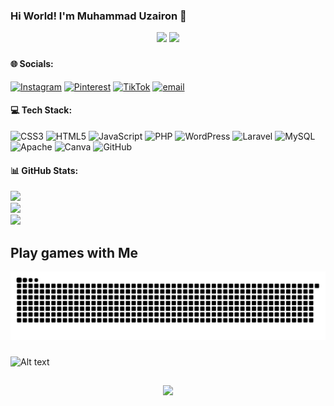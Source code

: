 ### Hi World! I'm Muhammad Uzairon 👋

<div align="center">
   <img height="200" src="https://media0.giphy.com/media/v1.Y2lkPTc5MGI3NjExYzZra3l6d3Y2eWV6bW5vdmVkcHBrODlqbnNnZ2o2em5yMXhwZXdoeiZlcD12MV9pbnRlcm5hbF9naWZfYnlfaWQmY3Q9Zw/63IqdUVg9HjDMG9NKF/giphy.gif"  />
   <img height="200" src="https://media1.giphy.com/media/v1.Y2lkPTc5MGI3NjExOTNkaWszc2lra3VvZjlsNzh0eTRxdGo5a2twNm5vMXV1dWtveTNtdyZlcD12MV9pbnRlcm5hbF9naWZfYnlfaWQmY3Q9Zw/n440jTfv4gpGK1LItq/giphy.gif"  />
</div>

###
###


#### 🌐 Socials:
[![Instagram](https://img.shields.io/badge/Instagram-%23E4405F.svg?logo=Instagram&logoColor=white)](https://instagram.com/em_uzairon27) [![Pinterest](https://img.shields.io/badge/Pinterest-%23E60023.svg?logo=Pinterest&logoColor=white)](https://pinterest.com/muhammaduzairon27) [![TikTok](https://img.shields.io/badge/TikTok-%23000000.svg?logo=TikTok&logoColor=white)](https://tiktok.com/@zayy_2712) [![email](https://img.shields.io/badge/Email-D14836?logo=gmail&logoColor=white)](mailto:muhammaduzairon27@gmail.com) 

#### 💻 Tech Stack:
![CSS3](https://img.shields.io/badge/css3-%231572B6.svg?style=for-the-badge&logo=css3&logoColor=white) ![HTML5](https://img.shields.io/badge/html5-%23E34F26.svg?style=for-the-badge&logo=html5&logoColor=white) ![JavaScript](https://img.shields.io/badge/javascript-%23323330.svg?style=for-the-badge&logo=javascript&logoColor=%23F7DF1E) ![PHP](https://img.shields.io/badge/php-%23777BB4.svg?style=for-the-badge&logo=php&logoColor=white) ![WordPress](https://img.shields.io/badge/WordPress-%23117AC9.svg?style=for-the-badge&logo=WordPress&logoColor=white) ![Laravel](https://img.shields.io/badge/laravel-%23FF2D20.svg?style=for-the-badge&logo=laravel&logoColor=white) ![MySQL](https://img.shields.io/badge/mysql-4479A1.svg?style=for-the-badge&logo=mysql&logoColor=white) ![Apache](https://img.shields.io/badge/apache-%23D42029.svg?style=for-the-badge&logo=apache&logoColor=white) ![Canva](https://img.shields.io/badge/Canva-%2300C4CC.svg?style=for-the-badge&logo=Canva&logoColor=white) ![GitHub](https://img.shields.io/badge/github-%23121011.svg?style=for-the-badge&logo=github&logoColor=white)
#### 📊 GitHub Stats:
![](https://github-readme-stats.vercel.app/api?username=muzairon27&theme=algolia&hide_border=false&include_all_commits=false&count_private=false)<br/>
![](https://nirzak-streak-stats.vercel.app/?user=muzairon27&theme=algolia&hide_border=false)<br/>
![](https://github-readme-stats.vercel.app/api/top-langs/?username=muzairon27&theme=algolia&hide_border=false&include_all_commits=false&count_private=false&layout=compact)

<h2 align="left">Play games with Me</h2>

<img src="https://raw.githubusercontent.com/muzairon27/muzairon27/output/snake.svg" alt="Snake animation" />

###

![Alt text](https://spotify-recently-played-readme.vercel.app/api?user=31srvina4lhwkgps2whz5rohwld4&unique={true|1|on|yes})

##


<div align="center">
  <img src="https://profile-counter.glitch.me/muzairon27/count.svg?"  />
</div>

###
